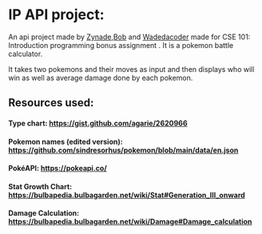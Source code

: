 # IP API project:

An api project made by [Zynade](https://github.com/Zynade),[Bob]() and [Wadedacoder](https://github.com/Wadedacoder) made for CSE 101: Introduction programming bonus assignment . It is a pokemon battle calculator.
  
  It takes two pokemons and their moves as input and then displays who will win as well as average damage done by each pokemon.

## Resources used: 

#### Type chart: https://gist.github.com/agarie/2620966
#### Pokemon names (edited version): https://github.com/sindresorhus/pokemon/blob/main/data/en.json

#### PokéAPI: https://pokeapi.co/

#### Stat Growth Chart: https://bulbapedia.bulbagarden.net/wiki/Stat#Generation_III_onward

#### Damage Calculation: https://bulbapedia.bulbagarden.net/wiki/Damage#Damage_calculation
